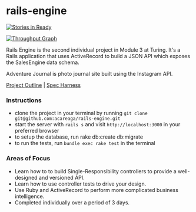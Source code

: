 # rails-engine

[![Stories in Ready](https://badge.waffle.io/acareaga/rails-engine.png?label=ready&title=Ready)](https://waffle.io/acareaga/rails-engine)

[![Throughput Graph](https://graphs.waffle.io/acareaga/rails-engine/throughput.svg)](https://waffle.io/acareaga/rails-engine/metrics)

Rails Engine is the second individual project in Module 3 at Turing. It's a Rails application that uses ActiveRecord to build a JSON API which exposes the SalesEngine data schema.

Adventure Journal is photo journal site built using the Instagram API.

[Project Outline](https://github.com/turingschool/lesson_plans/blob/master/ruby_03-professional_rails_applications/rails_engine.md) | [Spec Harness](https://github.com/turingschool/rales_engine_spec_harness)

### Instructions

* clone the project in your terminal by running `git clone git@github.com:acareaga/rails-engine.git`
* start the server with `rails s` and visit `http://localhost:3000` in your preferred browser
* to setup the database, run rake db:create db:migrate
* to run the tests, run `bundle exec rake test` in the terminal

### Areas of Focus

* Learn how to to build Single-Responsibility controllers to provide a well-designed and versioned API.
* Learn how to use controller tests to drive your design.
* Use Ruby and ActiveRecord to perform more complicated business intelligence.
* Completed individually over a period of 3 days.
